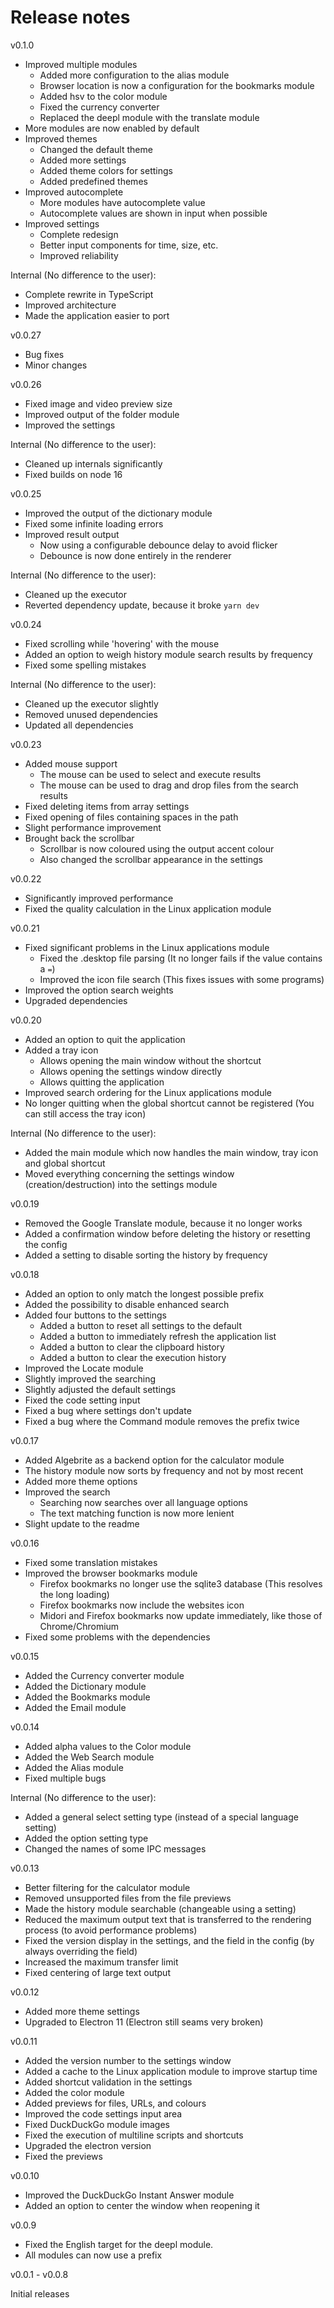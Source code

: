 
# Release notes

v0.1.0

* Improved multiple modules
   * Added more configuration to the alias module
   * Browser location is now a configuration for the bookmarks module
   * Added hsv to the color module
   * Fixed the currency converter
   * Replaced the deepl module with the translate module
* More modules are now enabled by default
* Improved themes
   * Changed the default theme
   * Added more settings
   * Added theme colors for settings
   * Added predefined themes
* Improved autocomplete
   * More modules have autocomplete value
   * Autocomplete values are shown in input when possible
* Improved settings
   * Complete redesign
   * Better input components for time, size, etc.
   * Improved reliability

Internal (No difference to the user):

* Complete rewrite in TypeScript
* Improved architecture
* Made the application easier to port


v0.0.27

* Bug fixes
* Minor changes


v0.0.26

* Fixed image and video preview size
* Improved output of the folder module
* Improved the settings

Internal (No difference to the user):

* Cleaned up internals significantly
* Fixed builds on node 16


v0.0.25

* Improved the output of the dictionary module
* Fixed some infinite loading errors
* Improved result output
  * Now using a configurable debounce delay to avoid flicker
  * Debounce is now done entirely in the renderer

Internal (No difference to the user):

* Cleaned up the executor
* Reverted dependency update, because it broke `yarn dev`


v0.0.24

* Fixed scrolling while 'hovering' with the mouse
* Added an option to weigh history module search results by frequency
* Fixed some spelling mistakes

Internal (No difference to the user):

* Cleaned up the executor slightly
* Removed unused dependencies
* Updated all dependencies


v0.0.23

* Added mouse support
   * The mouse can be used to select and execute results
   * The mouse can be used to drag and drop files from the search results
* Fixed deleting items from array settings
* Fixed opening of files containing spaces in the path
* Slight performance improvement
* Brought back the scrollbar
   * Scrollbar is now coloured using the output accent colour
   * Also changed the scrollbar appearance in the settings


v0.0.22

* Significantly improved performance
* Fixed the quality calculation in the Linux application module


v0.0.21

* Fixed significant problems in the Linux applications module
   * Fixed the .desktop file parsing (It no longer fails if the value contains a `=`)
   * Improved the icon file search (This fixes issues with some programs)
* Improved the option search weights
* Upgraded dependencies


v0.0.20

* Added an option to quit the application
* Added a tray icon
   * Allows opening the main window without the shortcut
   * Allows opening the settings window directly
   * Allows quitting the application
* Improved search ordering for the Linux applications module
* No longer quitting when the global shortcut cannot be registered (You can still access the tray icon)

Internal (No difference to the user):

* Added the main module which now handles the main window, tray icon and global shortcut
* Moved everything concerning the settings window (creation/destruction) into the settings module


v0.0.19

* Removed the Google Translate module, because it no longer works
* Added a confirmation window before deleting the history or resetting the config
* Added a setting to disable sorting the history by frequency


v0.0.18

* Added an option to only match the longest possible prefix
* Added the possibility to disable enhanced search
* Added four buttons to the settings
   * Added a button to reset all settings to the default
   * Added a button to immediately refresh the application list
   * Added a button to clear the clipboard history
   * Added a button to clear the execution history
* Improved the Locate module
* Slightly improved the searching
* Slightly adjusted the default settings
* Fixed the code setting input
* Fixed a bug where settings don't update
* Fixed a bug where the Command module removes the prefix twice


v0.0.17

* Added Algebrite as a backend option for the calculator module
* The history module now sorts by frequency and not by most recent
* Added more theme options
* Improved the search
   * Searching now searches over all language options
   * The text matching function is now more lenient
* Slight update to the readme


v0.0.16

* Fixed some translation mistakes
* Improved the browser bookmarks module
   * Firefox bookmarks no longer use the sqlite3 database (This resolves the long loading)
   * Firefox bookmarks now include the websites icon
   * Midori and Firefox bookmarks now update immediately, like those of Chrome/Chromium
* Fixed some problems with the dependencies


v0.0.15

* Added the Currency converter module
* Added the Dictionary module
* Added the Bookmarks module
* Added the Email module


v0.0.14

* Added alpha values to the Color module
* Added the Web Search module
* Added the Alias module
* Fixed multiple bugs

Internal (No difference to the user):

* Added a general select setting type (instead of a special language setting)
* Added the option setting type
* Changed the names of some IPC messages


v0.0.13

* Better filtering for the calculator module
* Removed unsupported files from the file previews
* Made the history module searchable (changeable using a setting)
* Reduced the maximum output text that is transferred to the rendering process (to avoid performance problems)
* Fixed the version display in the settings, and the field in the config (by always overriding the field)
* Increased the maximum transfer limit
* Fixed centering of large text output


v0.0.12

* Added more theme settings
* Upgraded to Electron 11 (Electron still seams very broken)


v0.0.11

* Added the version number to the settings window
* Added a cache to the Linux application module to improve startup time
* Added shortcut validation in the settings
* Added the color module
* Added previews for files, URLs, and colours
* Improved the code settings input area
* Fixed DuckDuckGo module images
* Fixed the execution of multiline scripts and shortcuts
* Upgraded the electron version
* Fixed the previews


v0.0.10

* Improved the DuckDuckGo Instant Answer module
* Added an option to center the window when reopening it


v0.0.9

* Fixed the English target for the deepl module.
* All modules can now use a prefix


v0.0.1 - v0.0.8

Initial releases

